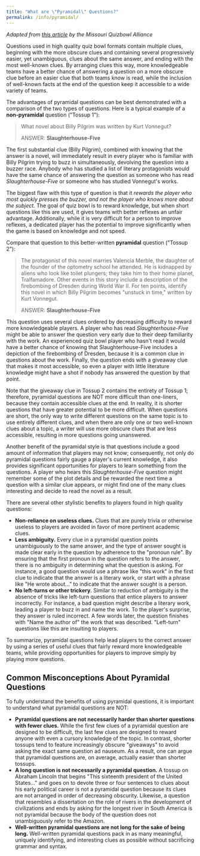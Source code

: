 ```yaml
---
title: "What are \"Pyramidal\" Questions?"
permalink: /info/pyramidal/
---
```


*Adapted from [this article](http://www.moqba.org/quality/questions/) by the
Missouri Quizbowl Alliance*

Questions used in high quality quiz bowl formats contain multiple clues,
beginning with the more obscure clues and containing several progressively
easier, yet unambiguous, clues about the same answer, and ending with the most
well-known clues. By arranging clues this way, more knowledgeable teams have a
better chance of answering a question on a more obscure clue before an easier
clue that both teams know is read, while the inclusion of well-known facts at
the end of the question keep it accessible to a wide variety of teams.

The advantages of pyramidal questions can be best demonstrated with a comparison
of the two types of questions. Here is a typical example of a **non-pyramidal**
question ("Tossup 1"):

> What novel about Billy Pilgrim was written by Kurt Vonnegut?
>
> ANSWER: **Slaughterhouse-Five**

The first substantial clue (Billy Pilgrim), combined with knowing that the
answer is a novel, will immediately result in every player who is familiar with
Billy Pilgrim trying to buzz in simultaneously, devolving the question into a
buzzer race. Anybody who has studied a list of literary protagonists would have
the same chance of answering the question as someone who has read
*Slaughterhouse-Five* or someone who has studied Vonnegut's works.

The biggest flaw with this type of question is that it *rewards the player who
most quickly presses the buzzer, and not the player who knows more about the
subject.* The goal of quiz bowl is to reward knowledge, but when short questions
like this are used, it gives teams with better reflexes an unfair advantage.
Additionally, while it is very difficult for a person to improve reflexes, a
dedicated player has the potential to improve significantly when the game is
based on knowledge and not speed.

Compare that question to this better-written **pyramidal** question ("Tossup
2"):

> The protagonist of this novel marries Valencia Merble, the daughter of the
  founder of the optometry school he attended. He is kidnapped by aliens who
  look like toilet plungers; they take him to their home planet,
  Tralfamadore. Other events in this story include a description of the
  firebombing of Dresden during World War II. For ten points, identify this
  novel in which Billy Pilgrim becomes "unstuck in time," written by Kurt
  Vonnegut.
>
> ANSWER: **Slaughterhouse-Five**

This question uses several clues ordered by decreasing difficulty to reward more
knowledgeable players. A player who has read *Slaughterhouse-Five* might be able
to answer the question very early due to their deep familiarity with the
work. An experienced quiz bowl player who hasn't read it would have a better
chance of knowing that Slaughterhouse-Five includes a depiction of the
firebombing of Dresden, because it is a common clue in questions about the
work. Finally, the question ends with a giveaway clue that makes it most
accessible, so even a player with little literature knowledge might have a shot
if nobody has answered the question by that point.

Note that the giveaway clue in Tossup 2 contains the entirety of Tossup 1;
therefore, pyramidal questions are NOT more difficult than one-liners, because
they contain accessible clues at the end. In reality, it is shorter questions
that have greater potential to be more difficult. When questions are short, the
only way to write different questions on the same topic is to use entirely
different clues, and when there are only one or two well-known clues about a
topic, a writer will use more obscure clues that are less accessible, resulting
in more questions going unanswered.

Another benefit of the pyramidal style is that questions include a good amount
of information that players may not know; consequently, not only do pyramidal
questions fairly gauge a player's current knowledge, it also provides
significant opportunities for players to learn something from the questions. A
player who hears this *Slaughterhouse-Five* question might remember some of the
plot details and be rewarded the next time a question with a similar clue
appears, or might find one of the many clues interesting and decide to read the
novel as a result.

There are several other stylistic benefits to players found in high quality
questions:

* **Non-reliance on useless clues.** Clues that are purely trivia or otherwise
  useless to players are avoided in favor of more pertinent academic clues.
* **Less ambiguity.** Every clue in a pyramidal question points unambiguously to the
  same answer, and the type of answer sought is made clear early in the question
  by adherence to the "pronoun rule". By ensuring that the first pronoun in the
  question refers to the answer, there is no ambiguity in determining what the
  question is asking. For instance, a good question would use a phrase like
  "this work" in the first clue to indicate that the answer is a literary work,
  or start with a phrase like "He wrote about..." to indicate that the answer
  sought is a person.
* **No left-turns or other trickery.** Similar to reduction of ambiguity is the
  absence of tricks like left-turn questions that entice players to answer
  incorrectly. For instance, a bad question might describe a literary work,
  leading a player to buzz in and name the work. To the player's surprise, they
  answer is ruled incorrect. A few words later, the question finishes with "Name
  the author of" the work that was described. "Left-turn" questions like this
  are insulting to players.

To summarize, pyramidal questions help lead players to the correct answer by
using a series of useful clues that fairly reward more knowledgeable teams,
while providing opportunities for players to improve simply by playing more
questions.

## Common Misconceptions About Pyramidal Questions

To fully understand the benefits of using pyramidal questions, it is important
to understand what pyramidal questions are NOT:

* **Pyramidal questions are not necessarily harder than shorter questions with
  fewer clues.** While the first few clues of a pyramidal question are designed
  to be difficult, the last few clues are designed to reward anyone with even a
  cursory knowledge of the topic. In contrast, shorter tossups tend to feature
  increasingly obscure "giveaways" to avoid asking the exact same question ad
  nauseum. As a result, one can argue that pyramidal questions are, on average,
  actually easier than shorter tossups.
* **A long question is not necessarily a pyramidal question.** A tossup on
  Abraham Lincoln that begins "This sixteenth president of the United States..."
  and goes on to devote three or four sentences to clues about his early
  political career is not a pyramidal question because its clues are not
  arranged in order of decreasing obscurity. Likewise, a question that resembles
  a dissertation on the role of rivers in the development of civilizations and
  ends by asking for the longest river in South America is not pyramidal because
  the body of the question does not unambiguously refer to the Amazon.
* **Well-written pyramidal questions are not long for the sake of being long.**
  Well-written pyramidal questions pack in as many meaningful, uniquely
  identifying, and interesting clues as possible without sacrificing grammar and
  syntax.

